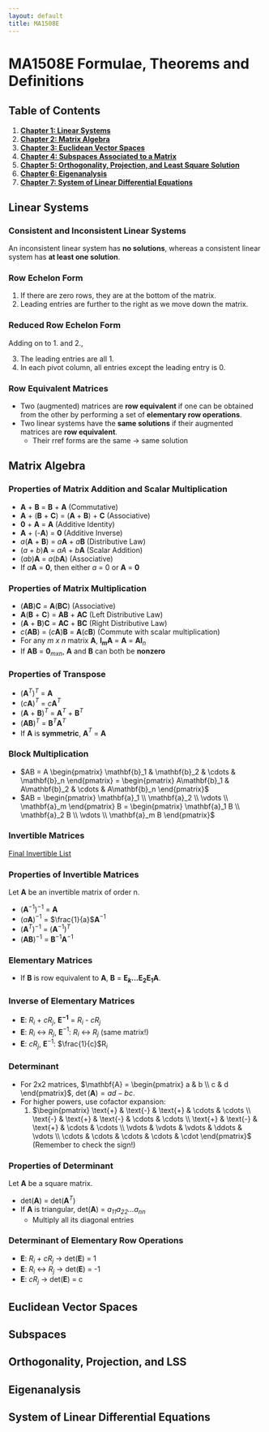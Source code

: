 ```yaml
---
layout: default
title: MA1508E
---
```


# MA1508E Formulae, Theorems and Definitions

## Table of Contents

1. **[Chapter 1: Linear Systems](#linear-systems)**
2. **[Chapter 2: Matrix Algebra](#matrix-algebra)**
3. **[Chapter 3: Euclidean Vector Spaces](#euclidean-vector-spaces)**
4. **[Chapter 4: Subspaces Associated to a Matrix](#subspaces)**
5. **[Chapter 5: Orthogonality, Projection, and Least Square Solution](#orthogonality-projection-and-lss)**
6. **[Chapter 6: Eigenanalysis](#eigenanalysis)**
7. **[Chapter 7: System of Linear Differential Equations](#system-of-linear-differential-equations)**

## Linear Systems

### Consistent and Inconsistent Linear Systems

An inconsistent linear system has **no solutions**, whereas a consistent linear system has **at least one solution**.

### Row Echelon Form

1. If there are zero rows, they are at the bottom of the matrix.
2. Leading entries are further to the right as we move down the matrix.

### Reduced Row Echelon Form

Adding on to 1. and 2.,

3. The leading entries are all 1.
4. In each pivot column, all entries except the leading entry is 0.

### Row Equivalent Matrices

* Two (augmented) matrices are **row equivalent** if one can be obtained from the other by performing a set of **elementary row operations**.
* Two linear systems have the **same solutions** if their augmented matrices are **row equivalent**.
    * Their rref forms are the same &#8594; same solution

## Matrix Algebra

### Properties of Matrix Addition and Scalar Multiplication

* **A** + **B** = **B** + **A** (Commutative)
* **A** + (**B** + **C**) = (**A** + **B**) + **C** (Associative)
* **0** + **A** = **A** (Additive Identity)
* **A** + (-**A**) = **0** (Additive Inverse)
* _a_(**A** + **B**) = _a_**A** + _a_**B** (Distributive Law)
* (_a_ + _b_)**A** = _a_*A* + _b_**A** (Scalar Addition)
* (_ab_)**A** = _a_(_b_**A**) (Associative)
* If _a_**A** = **0**, then either _a_ = 0 or **A** = **0**

### Properties of Matrix Multiplication

* (**AB**)**C** = **A**(**BC**) (Associative)
* **A**(**B** + **C**) = **AB** + **AC** (Left Distributive Law)
* (**A** + **B**)**C** = **AC** + **BC** (Right Distributive Law)
* _c_(**AB**) = (_c_**A**)**B** = **A**(_c_**B**) (Commute with scalar multiplication)
* For any _m x n_ matrix **A**, **I$_{m}$A** = **A** = **AI**$_{n}$
* If **AB** = **0**$_{m x n}$, **A** and **B** can both be **nonzero**

### Properties of Transpose

* (**A**$^{T}$)$^{T}$ = **A**
* (_c_**A**)$^{T}$ = _c_**A**$^{T}$
* (**A** + **B**)$^{T}$ = **A**$^{T}$ + **B**$^{T}$
* (**AB**)$^{T}$ = **B**$^{T}$**A**$^{T}$
* If **A** is **symmetric**, **A**$^{T}$ = **A**

### Block Multiplication

* $AB = A \begin{pmatrix} \mathbf{b}_1 & \mathbf{b}_2 & \cdots & \mathbf{b}_n \end{pmatrix} = \begin{pmatrix} A\mathbf{b}_1 & A\mathbf{b}_2 & \cdots & A\mathbf{b}_n \end{pmatrix}$
* $AB = \begin{pmatrix}
  \mathbf{a}_1 \\
  \mathbf{a}_2 \\
  \vdots \\
  \mathbf{a}_m
  \end{pmatrix}
  B =
  \begin{pmatrix}
  \mathbf{a}_1 B \\
  \mathbf{a}_2 B \\
  \vdots \\
  \mathbf{a}_m B
  \end{pmatrix}$

### Invertible Matrices

[Final Invertible List](...)

### Properties of Invertible Matrices

Let **A** be an invertible matrix of order n.

* (**A**$^{-1}$)$^{-1}$ = **A**
* (*a***A**)$^{-1}$ = $\frac{1}{a}$**A**$^{-1}$
* (**A**$^{T}$)$^{-1}$ = (**A**$^{-1}$)$^{T}$
* (**AB**)$^{-1}$ = **B**$^{-1}$**A**$^{-1}$

### Elementary Matrices

* If **B** is row equivalent to **A**, **B** = **E$_{k}$...E$_{2}$E$_{1}$A**.

### Inverse of Elementary Matrices

* **E**: *R$_{i}$* + *cR$_{j}$*, **E$^{-1}$** = *R$_{i}$* - *cR$_{j}$*
* **E**: *R$_{i}$* ↔ *R$_{j}$*, **E**$^{-1}$: *R$_{i}$* ↔ *R$_{j}$* (same matrix!)
* **E**: *cR$_{j}$*, **E**$^{-1}$: $\frac{1}{c}$R$_{i}$

### Determinant

* For 2x2 matrices, $\mathbf{A} = \begin{pmatrix} a & b \\ c & d \end{pmatrix}$, $\det(\mathbf{A}) = ad - bc$.
* For higher powers, use cofactor expansion:
    1. $\begin{pmatrix}
       \text{+} & \text{-} & \text{+} & \cdots & \cdots \\
       \text{-} & \text{+} & \text{-} & \cdots & \cdots \\
       \text{+} & \text{-} & \text{+} & \cdots & \cdots \\
       \vdots & \vdots & \vdots & \ddots & \vdots \\
       \cdots & \cdots & \cdots & \cdots & \cdot
       \end{pmatrix}$ (Remember to check the sign!)

### Properties of Determinant

Let **A** be a square matrix.

* det(**A**) = det(**A**$^{T}$)
* If **A** is triangular, det(**A**) = *a$_{11}$a$_{22}$...a$_{nn}$*
    * Multiply all its diagonal entries

### Determinant of Elementary Row Operations

* **E**: *R$_{i}$* + *cR$_{j}$* → det(**E**) = 1
* **E**: *R$_{i}$* ↔ *R$_{j}$* → det(**E**) = -1
* **E**: *cR$_{j}$* → det(**E**) = c

## Euclidean Vector Spaces

## Subspaces

## Orthogonality, Projection, and LSS

## Eigenanalysis

## System of Linear Differential Equations